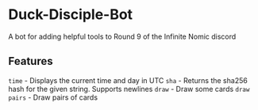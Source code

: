 # Duck-Disciple-Bot

A bot for adding helpful tools to Round 9 of the Infinite Nomic discord

## Features

`time` - Displays the current time and day in UTC
`sha` - Returns the sha256 hash for the given string. Supports newlines
`draw` - Draw some cards
`draw pairs` - Draw pairs of cards
